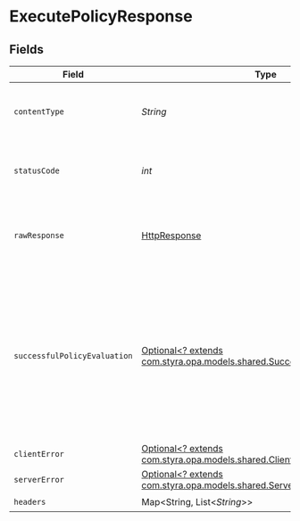 # ExecutePolicyResponse


## Fields

| Field                                                                                                                                             | Type                                                                                                                                              | Required                                                                                                                                          | Description                                                                                                                                       |
| ------------------------------------------------------------------------------------------------------------------------------------------------- | ------------------------------------------------------------------------------------------------------------------------------------------------- | ------------------------------------------------------------------------------------------------------------------------------------------------- | ------------------------------------------------------------------------------------------------------------------------------------------------- |
| `contentType`                                                                                                                                     | *String*                                                                                                                                          | :heavy_check_mark:                                                                                                                                | HTTP response content type for this operation                                                                                                     |
| `statusCode`                                                                                                                                      | *int*                                                                                                                                             | :heavy_check_mark:                                                                                                                                | HTTP response status code for this operation                                                                                                      |
| `rawResponse`                                                                                                                                     | [HttpResponse<InputStream>](https://docs.oracle.com/en/java/javase/11/docs/api/java.net.http/java/net/http/HttpResponse.html)                     | :heavy_check_mark:                                                                                                                                | Raw HTTP response; suitable for custom response parsing                                                                                           |
| `successfulPolicyEvaluation`                                                                                                                      | [Optional<? extends com.styra.opa.models.shared.SuccessfulPolicyEvaluation>](../../models/shared/SuccessfulPolicyEvaluation.md)                   | :heavy_minus_sign:                                                                                                                                | Success.<br/>The server also returns 200 if the path refers to an undefined document. In this case, the response will not contain a result property.<br/> |
| `clientError`                                                                                                                                     | [Optional<? extends com.styra.opa.models.shared.ClientError>](../../models/shared/ClientError.md)                                                 | :heavy_minus_sign:                                                                                                                                | Bad Request                                                                                                                                       |
| `serverError`                                                                                                                                     | [Optional<? extends com.styra.opa.models.shared.ServerError>](../../models/shared/ServerError.md)                                                 | :heavy_minus_sign:                                                                                                                                | Server Error                                                                                                                                      |
| `headers`                                                                                                                                         | Map<String, List<*String*>>                                                                                                                       | :heavy_check_mark:                                                                                                                                | N/A                                                                                                                                               |